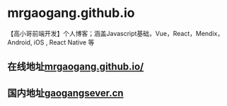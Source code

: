 # mrgaogang.github.io
【高小哥前端开发】个人博客；涵盖Javascript基础，Vue，React，Mendix，Android, iOS , React Native 等

## 在线地址[mrgaogang.github.io/](mrgaogang.github.io)

## 国内地址[gaogangsever.cn](https://gaogangsever.cn/)



